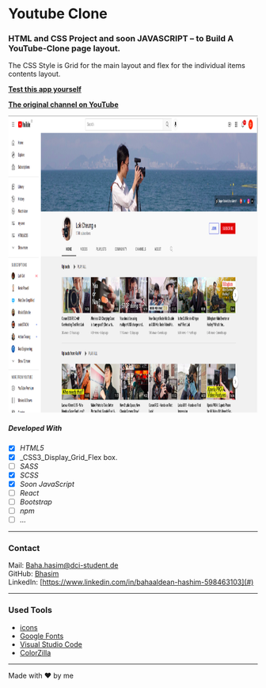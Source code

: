 # Youtube Clone


### HTML and CSS Project and soon JAVASCRIPT – to Build A YouTube-Clone page layout.



The CSS Style is Grid for the main layout and flex for the individual items contents layout.


**[Test this app yourself](https://bhasim.github.io/youtube-clone/)**

**[The original channel on YouTube](https://www.youtube.com/channel/UC4_m1_0MTTmnWo4tpB0O_7g)**

<img src="./images/youtube-channel.png"  width="1838" height="600"/>


##### Developed With

- [x] _HTML5_
- [x] _CSS3_Display_Grid_Flex box.
- [ ] _SASS_
- [x] _SCSS_
- [x] _Soon JavaScript_
- [ ] _React_
- [ ] _Bootstrap_
- [ ] _npm_
- [ ] _..._

---

### Contact

Mail: <Baha.hasim@dci-student.de><br>
GitHub: [Bhasim](https://github.com/)<br>
LinkedIn: [https://www.linkedin.com/in/bahaaldean-hashim-598463103](#)

---

### Used Tools

- [icons](https://fonts.google.com/icons?selected=Material+Icons)
- [Google Fonts](https://fonts.google.com/)
- [Visual Studio Code](https://code.visualstudio.com/)
- [ColorZilla](https://www.colorzilla.com/chrome/)

---

Made with ❤️ by me
